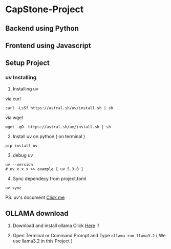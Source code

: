 # CapStone-Project

## Backend using Python

## Frontend using Javascript

## Setup Project
### uv Installing

1. Installing uv

via curl
```
curl -LsSf https://astral.sh/uv/install.sh | sh
```
via wget
```
wget -qO- https://astral.sh/uv/install.sh | sh
```

2. Install uv on python ( on terminal )

```
pip install uv 
```

3. debug uv
```
uv --version
# uv x.x.x >> example [ uv 5.3.0 ]
```

4. Sync dependecy from project.toml

```
uv sync
```
PS. uv's document [Click me](https://docs.astral.sh/uv/getting-started/installation/)

## OLLAMA download
1. Download and install ollama Click [Here](https://ollama.com/download/windows) !!

2. Open Terminal or Command Prompt and Type ``` ollama run llama3.2 ``` ( We use llama3.2 in this Project )
